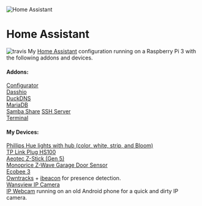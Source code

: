 ![Home Assistant](https://github.com/ikonixx/home-assistant-config/blob/master/images/hass.png)
# Home Assistant

![travis](https://travis-ci.org/ikonixx/home-assistant-config.svg?branch=master) My [Home Assistant](https://home-assistant.io/) configuration running on a Raspberry Pi 3 with the following addons and devices.

#### Addons:
  [Configurator](https://github.com/danielperna84/hass-configurator)  
  [Dasshio](https://github.com/danimtb/dasshio)  
  [DuckDNS](https://github.com/home-assistant/hassio-addons)  
  [MariaDB](https://github.com/home-assistant/hassio-addons)  
  [Samba Share](https://github.com/home-assistant/hassio-addons)
  [SSH Server](https://github.com/home-assistant/hassio-addons)  
  [Terminal](https://github.com/home-assistant/hassio-addons)
  
#### My Devices:
  [Phillips Hue lights with hub (color, white, strip, and Bloom)](https://www2.meethue.com/en-us)  
  [TP Link Plug HS100](http://www.tp-link.com/us/products/details/cat-5516_HS100.html)  
  [Aeotec Z-Stick (Gen 5)](https://www.amazon.com/gp/product/B00X0AWA6E/ref=oh_aui_detailpage_o00_s00?ie=UTF8&psc=1)  
  [Monoprice Z-Wave Garage Door Sensor](https://www.amazon.com/gp/product/B00V5IQ8E8/ref=oh_aui_detailpage_o01_s00?ie=UTF8&psc=1)  
  [Ecobee 3](https://www.ecobee.com/)  
  [Owntracks](http://owntracks.org/) + [ibeacon](https://www.amazon.com/gp/product/B019G0VVZC/ref=oh_aui_detailpage_o03_s00?ie=UTF8&psc=1) for presence detection.  
  [Wansview IP Camera](https://www.amazon.com/gp/product/B077ZSPD26/ref=oh_aui_detailpage_o04_s00?ie=UTF8&psc=1)  
  [IP Webcam](https://play.google.com/store/apps/details?id=com.pas.webcam&hl=en) running on an old Android phone for a quick and dirty IP camera.
